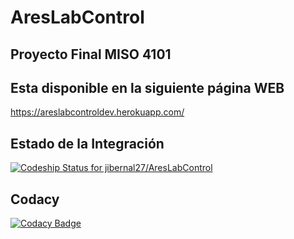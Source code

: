 # AresLabControl
## Proyecto Final MISO 4101
## Esta disponible en la siguiente página WEB
https://areslabcontroldev.herokuapp.com/

## Estado de la Integración
[ ![Codeship Status for jibernal27/AresLabControl](https://app.codeship.com/projects/1c495cb0-0788-0135-ac81-5eca1b05dde3/status?branch=master)](https://app.codeship.com/projects/214108)

## Codacy
[![Codacy Badge](https://api.codacy.com/project/badge/Grade/e7dae87e7ade4d328e1d2f949e800e47)](https://www.codacy.com/app/AresLabControl/AresLabControl_dev?utm_source=github.com&amp;utm_medium=referral&amp;utm_content=jibernal27/AresLabControl&amp;utm_campaign=Badge_Grade)
